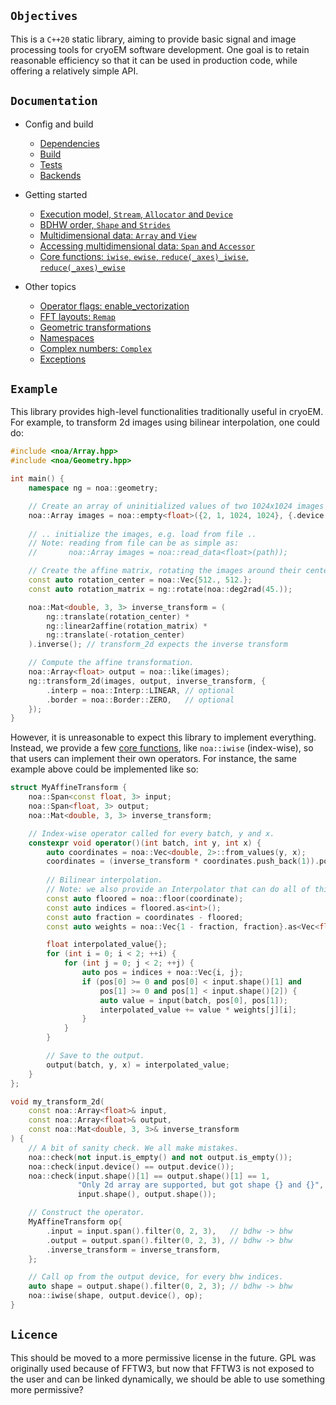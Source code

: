 ## `Objectives`

This is a `C++20` static library, aiming to provide basic signal and image processing tools for cryoEM software development. One goal is to retain reasonable efficiency so that it can be used in production code, while offering a relatively simple API.

## `Documentation`

- Config and build
  - [Dependencies](docs/000_dependencies.md)
  - [Build](docs/001_build.md)
  - [Tests](docs/002_running_tests.md)
  - [Backends](docs/011_backends.md)

- Getting started
  - [Execution model, `Stream`, `Allocator` and `Device`](docs/010_execution_model.md)
  - [BDHW order, `Shape` and `Strides`](docs/021_shape_and_strides.md)
  - [Multidimensional data: `Array` and `View`](docs/022_array_and_views.md)
  - [Accessing multidimensional data: `Span` and `Accessor`](docs/023_accessor_and_span.md)
  - [Core functions: `iwise`, `ewise`, `reduce(_axes)_iwise`, `reduce(_axes)_ewise`](docs/030_core_functions.md)

- Other topics
  - [Operator flags: enable_vectorization](docs/031_gpu_vectorization.md)
  - [FFT layouts: `Remap`](docs/040_fft_layouts.md)
  - [Geometric transformations](docs/041_geometric_transformations.md)
  - [Namespaces](docs/042_namespaces.md)
  - [Complex numbers: `Complex`](docs/043_complex_numbers.md)
  - [Exceptions](docs/044_exceptions.md)


## `Example`

This library provides high-level functionalities traditionally useful in cryoEM. For example, to transform 2d images using bilinear interpolation, one could do:

```c++
#include <noa/Array.hpp>
#include <noa/Geometry.hpp>

int main() {
    namespace ng = noa::geometry;

    // Create an array of uninitialized values of two 1024x1024 images on the GPU.
    noa::Array images = noa::empty<float>({2, 1, 1024, 1024}, {.device = "gpu"});
  
    // .. initialize the images, e.g. load from file ..
    // Note: reading from file can be as simple as:
    //       noa::Array images = noa::read_data<float>(path));

    // Create the affine matrix, rotating the images around their center by 45deg.
    const auto rotation_center = noa::Vec{512., 512.};
    const auto rotation_matrix = ng::rotate(noa::deg2rad(45.));

    noa::Mat<double, 3, 3> inverse_transform = (
        ng::translate(rotation_center) *
        ng::linear2affine(rotation_matrix) *
        ng::translate(-rotation_center)
    ).inverse(); // transform_2d expects the inverse transform

    // Compute the affine transformation.
    noa::Array<float> output = noa::like(images);
    ng::transform_2d(images, output, inverse_transform, {
        .interp = noa::Interp::LINEAR, // optional
        .border = noa::Border::ZERO,   // optional
    });
}
```

However, it is unreasonable to expect this library to implement everything. Instead, we provide a few [core functions](docs/030_core_functions.md), like `noa::iwise` (index-wise), so that users can implement their own operators. For instance, the same example above could be implemented like so:

```c++
struct MyAffineTransform {
    noa::Span<const float, 3> input;
    noa::Span<float, 3> output;
    noa::Mat<double, 3, 3> inverse_transform;

    // Index-wise operator called for every batch, y and x.
    constexpr void operator()(int batch, int y, int x) {
        auto coordinates = noa::Vec<double, 2>::from_values(y, x);
        coordinates = (inverse_transform * coordinates.push_back(1)).pop_back();
        
        // Bilinear interpolation.
        // Note: we also provide an Interpolator that can do all of this.
        const auto floored = noa::floor(coordinate);
        const auto indices = floored.as<int>();
        const auto fraction = coordinates - floored;
        const auto weights = noa::Vec{1 - fraction, fraction}.as<Vec<float, 2>();

        float interpolated_value{};
        for (int i = 0; i < 2; ++i) {
            for (int j = 0; j < 2; ++j) {
                auto pos = indices + noa::Vec{i, j};
                if (pos[0] >= 0 and pos[0] < input.shape()[1] and
                    pos[1] >= 0 and pos[1] < input.shape()[2]) {
                    auto value = input(batch, pos[0], pos[1]);
                    interpolated_value += value * weights[j][i];
                }
            }
        }

        // Save to the output.
        output(batch, y, x) = interpolated_value;
    }
};

void my_transform_2d(
    const noa::Array<float>& input,
    const noa::Array<float>& output,
    const noa::Mat<double, 3, 3>& inverse_transform
) {
    // A bit of sanity check. We all make mistakes.
    noa::check(not input.is_empty() and not output.is_empty());
    noa::check(input.device() == output.device());
    noa::check(input.shape()[1] == output.shape()[1] == 1,
               "Only 2d array are supported, but got shape {} and {}",
               input.shape(), output.shape());

    // Construct the operator.
    MyAffineTransform op{
        .input = input.span().filter(0, 2, 3),   // bdhw -> bhw
        .output = output.span().filter(0, 2, 3), // bdhw -> bhw
        .inverse_transform = inverse_transform,
    };

    // Call op from the output device, for every bhw indices.
    auto shape = output.shape().filter(0, 2, 3); // bdhw -> bhw
    noa::iwise(shape, output.device(), op);
}
```

## `Licence`

This should be moved to a more permissive license in the future.
GPL was originally used because of FFTW3, but now that FFTW3 is not exposed to the user and can be linked dynamically, we should be able to use something more permissive?

